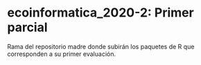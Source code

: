 # ecoinformatica_2020-2: Primer parcial
Rama del repositorio madre donde subirán los paquetes de R que corresponden a su primer evaluación.
